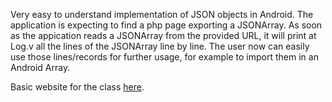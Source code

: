 Very easy to understand implementation of JSON objects in Android. The application is expecting to find a php page exporting a JSONArray. As soon as the appication reads a JSONArray from the provided URL, it will print at Log.v all the lines of the JSONArray line by line. The user now can easily use those lines/records for further usage, for example to import them in an Android Array.

Basic website for the class [here](https://sites.google.com/ttcollege.org/ti-msa-module/home?authuser=1).
